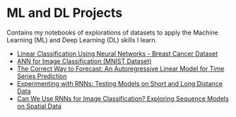 # ML and DL Projects
Contains my notebooks of explorations of datasets to apply the Machine Learning (ML) and Deep Learning (DL) skills I learn.
- [Linear Classification Using Neural Networks - Breast Cancer Dataset](https://github.com/TheSonOfKrypton/Mini-ML-and-DL-Projects/blob/main/Linear%20Classification%20Using%20Neural%20Networks%20-%20Breast%20Cancer%20Dataset.ipynb)
- [ANN for Image Classification (MNIST Dataset)](https://github.com/TheSonOfKrypton/ML-and-DL-Projects/blob/main/ANN_for_Image_Classification_(MNIST_Dataset).ipynb)
- [The Correct Way to Forecast: An Autoregressive Linear Model for Time Series Prediction](https://github.com/TheSonOfKrypton/ML-and-DL-Projects/blob/main/The_Correct_Way_to_Forecast_An_Autoregressive_Linear_Model_for_Time_Series_Prediction.ipynb)
- [Experimenting with RNNs: Testing Models on Short and Long Distance Data](https://github.com/TheSonOfKrypton/ML-and-DL-Projects/blob/main/Experimenting_with_RNNs_Testing_Models_on_Short_and_Long_Distance_Data.ipynb)
- [Can We Use RNNs for Image Classification? Exploring Sequence Models on Spatial Data](https://github.com/TheSonOfKrypton/ML-and-DL-Projects/blob/main/Can_We_Use_RNNs_for_Image_Classification%3F.ipynb)
